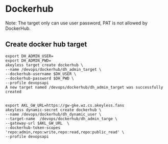 # Dockerhub

Note: The target only can use user password, PAT is not allowed by DockerHub.

## Create docker hub target
```
export DH_ADMIN_USER=
export DH_ADMIN_PWD=
akeyless target create dockerhub \
--name /devops/dockerhub/dh_admin_target \
--dockerhub-username $DH_USER \
--dockerhub-password $DH_PWD \
--profile devopsapi
A new target named /devops/dockerhub/dh_admin_target was successfully created
```

##
```
export AKL_GW_URL=https://gw-gke.wz.cs.akeyless.fans
akeyless dynamic-secret create dockerhub \
--name /devops/dockerhub/dh_dynamic_user \
--target-name  /devops/dockerhub/dh_admin_targe \
--gateway-url $AKL_GW_URL  \
--dockerhub-token-scopes 'repo:admin,repo:write,repo:read,repo:public_read' \
--profile devopsapi

```
